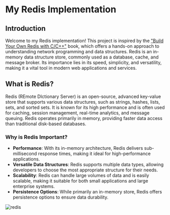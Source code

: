 # My Redis Implementation

## Introduction
Welcome to my Redis implementation! This project is inspired by the ["Build Your Own Redis with C/C++"](https://build-your-own.org/redis/) book, which offers a hands-on approach to understanding network programming and data structures. Redis is an in-memory data structure store, commonly used as a database, cache, and message broker. Its importance lies in its speed, simplicity, and versatility, making it a vital tool in modern web applications and services.

## What is Redis?
Redis (REmote DIctionary Server) is an open-source, advanced key-value store that supports various data structures, such as strings, hashes, lists, sets, and sorted sets. It is known for its high performance and is often used for caching, session management, real-time analytics, and message queuing. Redis operates primarily in memory, providing faster data access than traditional disk-based databases.

### Why is Redis Important?
- **Performance**: With its in-memory architecture, Redis delivers sub-millisecond response times, making it ideal for high-performance applications.
- **Versatile Data Structures**: Redis supports multiple data types, allowing developers to choose the most appropriate structure for their needs.
- **Scalability**: Redis can handle large volumes of data and is easily scalable, making it suitable for both small applications and large enterprise systems.
- **Persistence Options**: While primarily an in-memory store, Redis offers persistence options to ensure data durability.



![redis](https://miro.medium.com/v2/resize:fit:720/format:webp/0*eEt4kTo6zQurjVCu)
